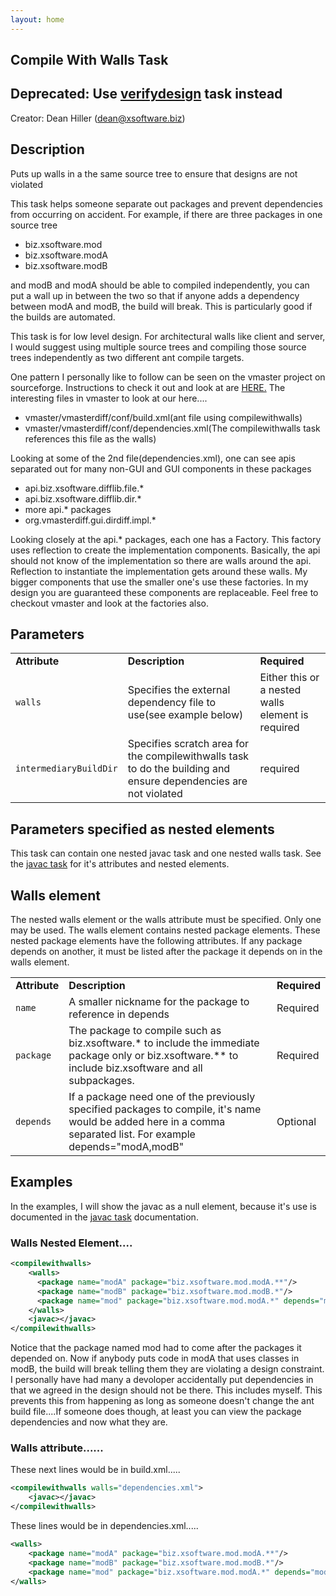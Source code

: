 ```yaml
---
layout: home
---
```

<span id="javac">Compile With Walls Task</span>
-----------------------------------------------

## Deprecated: Use [verifydesign](verifydesign.html) task instead

Creator: Dean Hiller (<dean@xsoftware.biz>)

## Description

Puts up walls in a the same source tree to ensure that designs are not violated

This task helps someone separate out packages and prevent dependencies from occurring on accident. For example, if there are three packages in one source tree

-   biz.xsoftware.mod
-   biz.xsoftware.modA
-   biz.xsoftware.modB

and modB and modA should be able to compiled independently, you can put a wall up in between the two so that if anyone adds a dependency between modA and modB, the build will break. This is particularly good if the builds are automated.

This task is for low level design. For architectural walls like client and server, I would suggest using multiple source trees and compiling those source trees independently as two different ant compile targets.

One pattern I personally like to follow can be seen on the vmaster project on sourceforge. Instructions to check it out and look at are [HERE.](https://sourceforge.net/cvs/?group_id=46703) The interesting files in vmaster to look at our here....

-   vmaster/vmasterdiff/conf/build.xml(ant file using compilewithwalls)
-   vmaster/vmasterdiff/conf/dependencies.xml(The compilewithwalls task references this file as the walls)

Looking at some of the 2nd file(dependencies.xml), one can see apis separated out for many non-GUI and GUI components in these packages

-   api.biz.xsoftware.difflib.file.\*
-   api.biz.xsoftware.difflib.dir.\*
-   more api.\* packages
-   org.vmasterdiff.gui.dirdiff.impl.\*

Looking closely at the api.\* packages, each one has a Factory. This factory uses reflection to create the implementation components. Basically, the api should not know of the implementation so there are walls around the api. Reflection to instantiate the implementation gets around these walls. My bigger components that use the smaller one's use these factories. In my design you are guaranteed these components are replaceable. Feel free to checkout vmaster and look at the factories also.

## Parameters

|                      |                                                                                                                  |                                                   |
|----------------------|------------------------------------------------------------------------------------------------------------------|---------------------------------------------------|
| **Attribute**        | **Description**                                                                                                  | **Required**                                      |
| `walls`  | Specifies the external dependency file to use(see example below)                                                 | Either this or a nested walls element is required |
| `intermediaryBuildDir`  | Specifies scratch area for the compilewithwalls task to do the building and ensure dependencies are not violated | required                                          |

## Parameters specified as nested elements

This task can contain one nested javac task and one nested walls task. See the [javac task](PUT%20JAVAC%20REF%20HERE) for it's attributes and nested elements.

## Walls element

The nested walls element or the walls attribute must be specified. Only one may be used. The walls element contains nested package elements. These nested package elements have the following attributes. If any package depends on another, it must be listed after the package it depends on in the walls element.

|               |                                                                                                                                                                 |              |
|---------------|-----------------------------------------------------------------------------------------------------------------------------------------------------------------|--------------|
| **Attribute** | **Description**                                                                                                                                                 | **Required** |
| `name`  | A smaller nickname for the package to reference in depends                                                                                                      | Required     |
| `package`  | The package to compile such as biz.xsoftware.\* to include the immediate package only or biz.xsoftware.\*\* to include biz.xsoftware and all subpackages.       | Required     |
| `depends`  | If a package need one of the previously specified packages to compile, it's name would be added here in a comma separated list. For example depends="modA,modB" | Optional     |

## Examples

In the examples, I will show the javac as a null element, because it's use is documented in the [javac task](PUT%20JAVAC%20REF%20HERE) documentation.

### Walls Nested Element....

```xml
<compilewithwalls>
    <walls>
      <package name="modA" package="biz.xsoftware.mod.modA.**"/>
      <package name="modB" package="biz.xsoftware.mod.modB.*"/>
      <package name="mod" package="biz.xsoftware.mod.modA.*" depends="modA,modB"/>
    </walls>
    <javac></javac>
</compilewithwalls>
```

Notice that the package named mod had to come after the packages it depended on. Now if anybody puts code in modA that uses classes in modB, the build will break telling them they are violating a design constraint. I personally have had many a devoloper accidentally put dependencies in that we agreed in the design should not be there. This includes myself. This prevents this from happening as long as someone doesn't change the ant build file....If someone does though, at least you can view the package dependencies and now what they are.

### Walls attribute......

These next lines would be in build.xml.....

```xml
<compilewithwalls walls="dependencies.xml">
    <javac></javac>
</compilewithwalls>
```

These lines would be in dependencies.xml.....

```xml
<walls>
    <package name="modA" package="biz.xsoftware.mod.modA.**"/>
    <package name="modB" package="biz.xsoftware.mod.modB.*"/>
    <package name="mod" package="biz.xsoftware.mod.modA.*" depends="modA,modB"/>
</walls>
```
